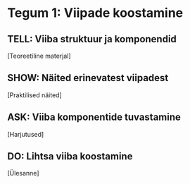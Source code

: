 # Tegum 1: Viipade koostamine

## TELL: Viiba struktuur ja komponendid
[Teoreetiline materjal]

## SHOW: Näited erinevatest viipadest
[Praktilised näited]

## ASK: Viiba komponentide tuvastamine
[Harjutused]

## DO: Lihtsa viiba koostamine
[Ülesanne]